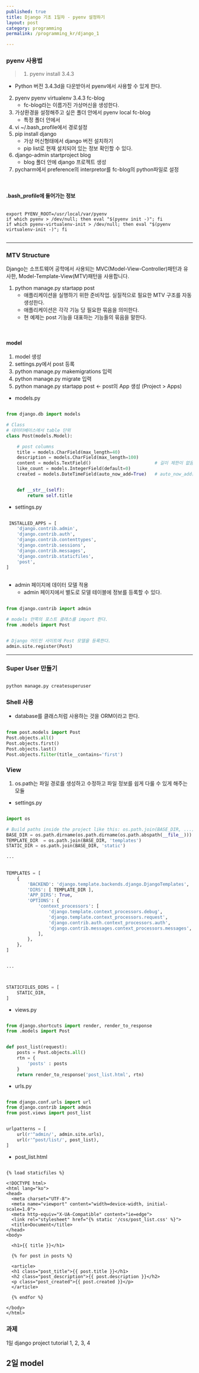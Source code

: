 ```yaml
---
published: true
title: Django 기초 1일차 - pyenv 설정하기
layout: post
category: programming
permalink: /programming_kr/django_1

---
```


### pyenv 사용법

> 1. pyenv install 3.4.3
   - Python 버전 3.4.3d을 다운받아서 pyenv에서 사용할 수 있게 한다. 
2. pyenv pyenv virtualenv 3.4.3 fc-blog
   - fc-blog라는 이름가진 가상머신을 생성한다. 
3. 가상환경을 설정해주고 싶은 폴더 안에서 pyenv local fc-blog
   - 특정 폴더 안에서 
4. vi ~/.bash_profile에서 경로설정
5. pip install django 
   - 가상 머신형태에서 django 버전 설치하기 
   - pip list로 현재 설치되어 있는 정보 확인할 수 있다. 
6. django-admin startproject blog 
   - blog 폴더 안에 django 프로젝트 생성 
7. pycharm에서 preference의 interpretor를 fc-blog의 python파일로 설정

<br>

#### .bash_profile에 들어가는 정보 

```

export PYENV_ROOT=/usr/local/var/pyenv
if which pyenv > /dev/null; then eval "$(pyenv init -)"; fi
if which pyenv-virtualenv-init > /dev/null; then eval "$(pyenv virtualenv-init -)"; fi


```


<hr>


### MTV Structure 

Django는 소프트웨어 공학에서 사용되는 MVC(Model-View-Controller)패턴과 유사한, Model-Template-View(MTV)패턴을 사용합니다.

1. python manage.py startapp post
   - 애플리케이션을 실행하기 위한 준비작업. 실질적으로 필요한 MTV 구조를 자동 생성한다. 
   - 애플리케이션은 각각 기능 당 필요한 묶음을 의미한다. 
   - 현 예제는 post 기능을 대표하는 기능들의 묶음을 말한다. 
   

<br> 

#### model

1. model 생성
2. settings.py에서 post 등록
3. python manage.py makemigrations 입력  
4. python manage.py migrate 입력 
5. python manage.py startapp post <- post의 App 생성 (Project > Apps) 

- models.py 

```python

from django.db import models

# Class
# 데이터베이스에서 table 단위
class Post(models.Model):

    # post columns
    title = models.CharField(max_length=40)
    description = models.CharField(max_length=100)
    content = models.TextField()                        # 길이 제한이 없음
    like_count = models.IntegerField(default=0)
    created = models.DateTimeField(auto_now_add=True)   # auto_now_add는 ROW 생성 순간에 자동으로 생성


    def __str__(self):
        return self.title

```
   
- settings.py 
   
```python
 
 INSTALLED_APPS = [
    'django.contrib.admin',
    'django.contrib.auth',
    'django.contrib.contenttypes',
    'django.contrib.sessions',
    'django.contrib.messages',
    'django.contrib.staticfiles',
    'post',
]
 
```


- admin 페이지에 데이터 모델 적용 
    - admin 페이지에서 별도로 모델 테이블에 정보를 등록할 수 있다. 

```python

from django.contrib import admin

# models 안쪽의 포스트 클래스를 import 한다.
from .models import Post


# Django 어드민 사이트에 Post 모델을 등록한다.
admin.site.register(Post)


```


<hr> 

### Super User 만들기

```

python manage.py createsuperuser

```


### Shell 사용

- database를 클래스처럼 사용하는 것을 ORM이라고 한다. 


``` python

from post.models import Post
Post.objects.all() 
Post.objects.first()
Post.objects.last()
Post.objects.filter(title__contains='first')

```


### View 

1. os.path는 파일 경로를 생성하고 수정하고 파일 정보를 쉽게 다룰 수 있게 해주는 모듈 

- settings.py 

```python 

import os

# Build paths inside the project like this: os.path.join(BASE_DIR, ...)
BASE_DIR = os.path.dirname(os.path.dirname(os.path.abspath(__file__)))
TEMPLATE_DIR  = os.path.join(BASE_DIR, 'templates')
STATIC_DIR = os.path.join(BASE_DIR, 'static')

...
 
 
TEMPLATES = [
    {
        'BACKEND': 'django.template.backends.django.DjangoTemplates',
        'DIRS': [ TEMPLATE_DIR ],
        'APP_DIRS': True,
        'OPTIONS': {
            'context_processors': [
                'django.template.context_processors.debug',
                'django.template.context_processors.request',
                'django.contrib.auth.context_processors.auth',
                'django.contrib.messages.context_processors.messages',
            ],
        },
    },
]


... 



STATICFILES_DIRS = [
    STATIC_DIR,
]


```


- views.py 

```python

from django.shortcuts import render, render_to_response
from .models import Post


def post_list(request):
    posts = Post.objects.all()
    rtn = {
        'posts' : posts
    }
    return render_to_response('post_list.html', rtn)

```


- urls.py

``` python

from django.conf.urls import url
from django.contrib import admin
from post.views import post_list


urlpatterns = [
    url(r'^admin/', admin.site.urls),
    url(r'^post/list/', post_list),
]

```


- post_list.html 

```

{% load staticfiles %}

<!DOCTYPE html>
<html lang="ko">
<head>
  <meta charset="UTF-8">
  <meta name="viewport" content="width=device-width, initial-scale=1.0">
  <meta http-equiv="X-UA-Compatible" content="ie=edge">
  <link rel="stylesheet" href="{% static '/css/post_list.css' %}">
  <title>Document</title>
</head>
<body>

  <h1>{{ title }}</h1>

  {% for post in posts %}

  <article>
  <h1 class="post_title">{{ post.title }}</h1>
  <h2 class="post_description">{{ post.description }}</h2>
  <p class="post_created">{{ post.created }}</p>
  </article>

  {% endfor %}

</body>
</html>

```


### 과제 


1일 
django project
tutorial  1, 2, 3, 4 


2일 
model 
--
